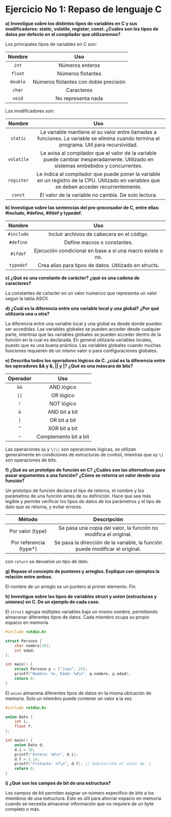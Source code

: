# Ejercicio No 1: Repaso de lenguaje C

**a) Investigue sobre los distintos tipos de variables en C y sus modificadores: static, volatile, register, const. ¿Cuáles son los tipos de datos por defecto en el compilador que utilizaremos?**

Los principales tipos de variables en C son:

|  Nombre  |                  Uso                  |
| :------: | :-----------------------------------: |
|  `int`   |            Números enteros            |
| `float`  |           Números flotantes           |
| `double` | Números flotantes con doble precisión |
|  `char`  |              Caracteres               |
|  `void`  |          No representa nada           |


Los modificadores son:

|   Nombre   |                                                                    Uso                                                                     |
| :--------: | :----------------------------------------------------------------------------------------------------------------------------------------: |
|  `static`  |  La variable mantiene el su valor entre llamadas a funciones. La variable se elimina cuando termina el programa. Util para recursividad.   |
| `volatile` |     Le avisa al compilador que el valor de la variable puede cambiar inesperadamente. Utilizado en sistemas embebidos y concurrentes.      |
| `register` | Le indica al compilador que puede poner la variable en un registro de la CPU. Utilizado en variables que se deben acceder recurrentemente. |
|  `const`   |                                            El valor de la variable no cambia. De solo lectura.                                             |





**b) Investigue sobre las sentencias del pre-procesador de C, entre ellas: #include, #define, #ifdef y typedef.**

|   Nombre   |                            Uso                            |
| :--------: | :-------------------------------------------------------: |
| `#include` |        Incluir archivos de cabecera en el código.         |
| `#define`  |                Define macros o constantes.                |
|  `#ifdef`  | Ejecución condicional en base a si una macro existe o no. |
| `typedef`  |   Crea alias para tipos de datos. Utilizado en structs.   |



**c) ¿Qué es una constante de carácter? ¿qué es una cadena de caracteres?**

La constantes de caŕacter en un valor numerico que representa un valor segun la tabla ASCII.


**d) ¿Cuál es la diferencia entre una variable local y una global? ¿Por qué utilizaría una u otra?**

La diferencia entre una variable local y una global es desde donde pueden ser accedidas. Las variables globales se pueden acceder desde cualquier parte, mientras que las variables globales se pueden acceder dentro de la función en la cual es declarada. En general utilizaría variables locales, puesto que es una buena práctica. Las variables globales cuando muchas funciones requieren de un mismo valor o para configuraciones globales.


**e) Describa todos los operadores lógicos de C. ¿cúal es la diferencia entre los operadores && y &, || y |? ¿Qué es una máscara de bits?**


| Operador |          Uso          |
| :------: | :-------------------: |
|   `&&`   |      AND lógico       |
|  `\|\|`  |       OR lógico       |
|   `!`    |      NOT lógico       |
|   `&`    |     AND bit a bit     |
|   `\|`   |     OR bit a bit      |
|   `^`    |     XOR bit a bit     |
|   `~`    | Complemento bit a bit |


Las operaciones `&&` y `\|\|` son operaciones lógicas, se utilizan generalmente en condiciones de estructuras de control, mientras que `&`y `\|` son operaciones de bits.  

**f) ¿Qué es un prototipo de función en C? ¿Cuáles son las alternativas para pasar argumentos a una función? ¿Cómo se retorna un valor desde una función?**

Un prototipo de función declara el tipo de retorno, el nombre y los parámetros de una función antes de su definición. Hace que sea más legible y permite verificar los tipos de datos de los parámetros y el tipo de dato que se retorna, y evitar errores.

|         Método         |                                 Descripción                                  |
| :--------------------: | :--------------------------------------------------------------------------: |
|    Por valor (type)    |       Se pasa una copia del valor, la función no modifica el original.       |
| Por referencia (type*) | Se pasa la dirección de la variable, la función puede modificar el original. |

con `return` se devuelve un tipo de dato.


**g) Repase el concepto de punteros y arreglos. Explique con ejemplos la relación entre ambos.**

El nombre de un arreglo es un puntero al primer elemento. Fin.


**h) Investigue sobre los tipos de variables struct y union (estructuras y uniones) en C. De un ejemplo de cada caso.**

El `struct` agrupa múltiples variables bajo un mismo nombre, permitiendo almacenar diferentes tipos de datos. Cada miembro ocupa su propio espacio en memoria.

```c
#include <stdio.h>

struct Persona {
    char nombre[20];
    int edad;
};

int main() {
    struct Persona p = {"Juan", 25};
    printf("Nombre: %s, Edad: %d\n", p.nombre, p.edad);
    return 0;
}
```

El `union` almacena diferentes tipos de datos en la misma ubicación de memoria. Solo un miembro puede contener un valor a la vez.


```c
#include <stdio.h>

union Dato {
    int i;
    float f;
};

int main() {
    union Dato d;
    d.i = 10;
    printf("Entero: %d\n", d.i);
    d.f = 3.14;
    printf("Flotante: %f\n", d.f); // Sobrescribe el valor de `i`
    return 0;
}
```


**i) ¿Qué son los campos de bit de una estructura?**


Los campos de bit permiten asignar un número específico de bits a los miembros de una estructura. Esto es útil para ahorrar espacio en memoria cuando se necesita almacenar información que no requiere de un byte completo o más.